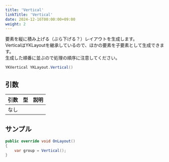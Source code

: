 ```yaml
---
title: 'Vertical'
linkTitle: 'Vertical'
date: 2024-12-16T00:00:00+09:00
weight: 2
---
```


要素を縦に積み上げる（ぶら下げる？）レイアウトを生成します。  
VerticalはYKLayoutを継承しているので、ほかの要素を子要素として生成できます。  
生成した順番に並ぶので処理の順序に注意してください。

```C#
YKVertical YKLayout.Vertical()
```

## 引数
|引数|型|説明|
|--|--|--|
|なし|||


## サンプル

```C#
public override void OnLayout()
{
    var group = Vertical();
}
```
